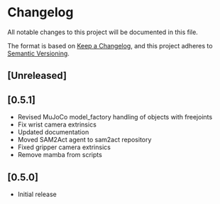 # Changelog

All notable changes to this project will be documented in this file.

The format is based on [Keep a Changelog](https://keepachangelog.com/en/1.1.0/),
and this project adheres to [Semantic Versioning](https://semver.org/spec/v2.0.0.html).

## [Unreleased]


## [0.5.1]

 - Revised MuJoCo model_factory handling of objects with freejoints
 - Fix wrist camera extrinsics 
 - Updated documentation
 - Moved SAM2Act agent to sam2act repository 
 - Fixed gripper camera extrinsics
 - Remove mamba from scripts


## [0.5.0]
 - Initial release
